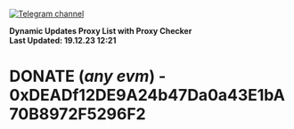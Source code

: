 [![Telegram channel](https://img.shields.io/endpoint?url=https://runkit.io/damiankrawczyk/telegram-badge/branches/master?url=https://t.me/n4z4v0d)](https://t.me/n4z4v0d) 

**Dynamic Updates Proxy List with Proxy Checker**  
**Last Updated: 19.12.23 12:21**

# DONATE (_any evm_) - 0xDEADf12DE9A24b47Da0a43E1bA70B8972F5296F2
